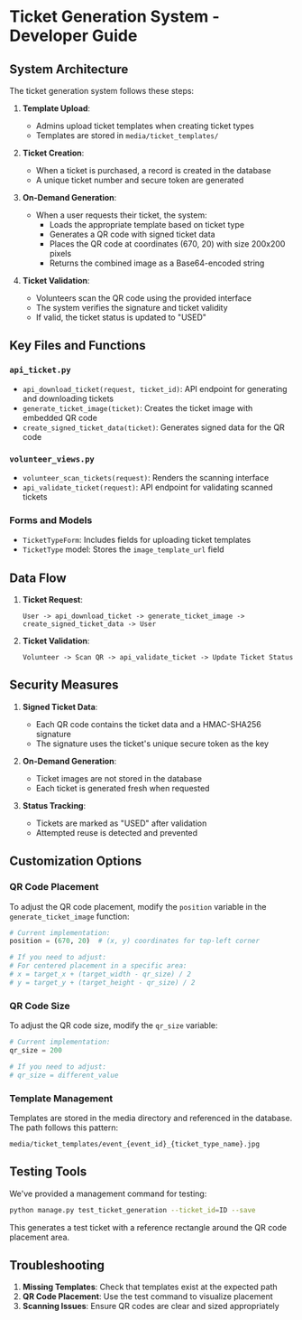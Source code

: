 # Ticket Generation System - Developer Guide

## System Architecture

The ticket generation system follows these steps:

1. **Template Upload**:
   - Admins upload ticket templates when creating ticket types
   - Templates are stored in `media/ticket_templates/`

2. **Ticket Creation**:
   - When a ticket is purchased, a record is created in the database
   - A unique ticket number and secure token are generated

3. **On-Demand Generation**:
   - When a user requests their ticket, the system:
     - Loads the appropriate template based on ticket type
     - Generates a QR code with signed ticket data
     - Places the QR code at coordinates (670, 20) with size 200x200 pixels
     - Returns the combined image as a Base64-encoded string

4. **Ticket Validation**:
   - Volunteers scan the QR code using the provided interface
   - The system verifies the signature and ticket validity
   - If valid, the ticket status is updated to "USED"

## Key Files and Functions

### `api_ticket.py`
- `api_download_ticket(request, ticket_id)`: API endpoint for generating and downloading tickets
- `generate_ticket_image(ticket)`: Creates the ticket image with embedded QR code
- `create_signed_ticket_data(ticket)`: Generates signed data for the QR code

### `volunteer_views.py`
- `volunteer_scan_tickets(request)`: Renders the scanning interface
- `api_validate_ticket(request)`: API endpoint for validating scanned tickets

### Forms and Models
- `TicketTypeForm`: Includes fields for uploading ticket templates
- `TicketType` model: Stores the `image_template_url` field

## Data Flow

1. **Ticket Request**:
   ```
   User -> api_download_ticket -> generate_ticket_image -> create_signed_ticket_data -> User
   ```

2. **Ticket Validation**:
   ```
   Volunteer -> Scan QR -> api_validate_ticket -> Update Ticket Status
   ```

## Security Measures

1. **Signed Ticket Data**:
   - Each QR code contains the ticket data and a HMAC-SHA256 signature
   - The signature uses the ticket's unique secure token as the key

2. **On-Demand Generation**:
   - Ticket images are not stored in the database
   - Each ticket is generated fresh when requested

3. **Status Tracking**:
   - Tickets are marked as "USED" after validation
   - Attempted reuse is detected and prevented

## Customization Options

### QR Code Placement
To adjust the QR code placement, modify the `position` variable in the `generate_ticket_image` function:

```python
# Current implementation:
position = (670, 20)  # (x, y) coordinates for top-left corner

# If you need to adjust:
# For centered placement in a specific area:
# x = target_x + (target_width - qr_size) / 2
# y = target_y + (target_height - qr_size) / 2
```

### QR Code Size
To adjust the QR code size, modify the `qr_size` variable:

```python
# Current implementation:
qr_size = 200

# If you need to adjust:
# qr_size = different_value
```

### Template Management
Templates are stored in the media directory and referenced in the database. The path follows this pattern:

```
media/ticket_templates/event_{event_id}_{ticket_type_name}.jpg
```

## Testing Tools

We've provided a management command for testing:

```bash
python manage.py test_ticket_generation --ticket_id=ID --save
```

This generates a test ticket with a reference rectangle around the QR code placement area.

## Troubleshooting

1. **Missing Templates**: Check that templates exist at the expected path
2. **QR Code Placement**: Use the test command to visualize placement
3. **Scanning Issues**: Ensure QR codes are clear and sized appropriately
